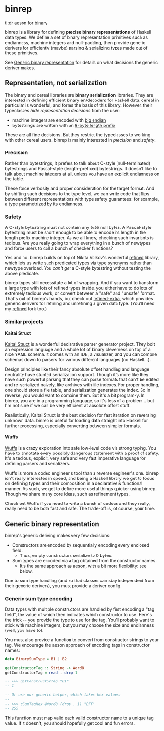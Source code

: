 # binrep
tl;dr aeson for binary

binrep is a library for defining **precise binary representations** of Haskell
data types. We define a set of binary representation primitives such as
endianness, machine integers and null-padding, then provide generic derivers for
efficiently (maybe) parsing & serializing types made out of these primitives.

See [Generic binary representation](#generic-binary-representation) for details
on what decisions the generic deriver makes.

## Representation, not serialization
The binary and cereal libraries are **binary serialization** libraries.
They are interested in defining efficient binary en/decoders for Haskell data.
cereal in particular is wonderful, and forms the basis of this library. However,
their typeclasses *hide representation decisions* from the user:

  * machine integers are encoded with
    [big endian](https://hackage.haskell.org/package/cereal-0.5.8.2/docs/src/Data.Serialize.html#line-182)
  * bytestrings are written with an
    [8-byte length prefix](https://hackage.haskell.org/package/cereal-0.5.8.2/docs/src/Data.Serialize.html#line-498)

These are all fine decisions. But they restrict the typeclasses to working with
other cereal users. binrep is mainly interested in *precision* and *safety*.

### Precision
Rather than bytestrings, it prefers to talk about C-style (null-terminated)
bytestrings and Pascal-style (length-prefixed) bytestrings. It doesn't like to
talk about machine integers at all, unless you have an explicit endianness on
the table.

These force verbosity and proper consideration for the target format. And by
shifting such decisions to the type level, we can write code that flips between
different representations with type safety guarantees: for example, a type
parametrized by its endianness.

### Safety
A C-style bytestring must not contain any `0x00` null bytes. A Pascal-style
bytestring must be short enough to be able to encode its length in the length
prefix machine integer. As we all know, checking such invariants is tedious. Are
you really going to wrap everything in a bunch of newtypes and force users to
call a bunch of checker functions?

Yes and no. binrep builds on top of Nikita Volkov's wonderful
[refined](https://hackage.haskell.org/package/refined) library, which lets us
write such predicated types via type synonyms rather than newtype overload. You
*can't get* a C-style bytestring without testing the above predicate.

binrep types still necessitate a lot of wrapping. And if you want to transform a
large type with lots of refined types inside, you either have to do lots of
extremely tedious work, or convert between a "safe" and "unsafe" format. That's
out of binrep's hands, but check out
[refined-extra](https://github.com/raehik/refined-extra), which provides generic
derivers for refining and unrefining a given data type. (You'll need my
[refined](https://github.com/raehik/refined) fork too.)

### Similar projects
#### Kaitai Struct
[Kaitai Struct](https://kaitai.io/) is a wonderful declarative parser generator
project. They bolt an expression language and a whole lot of binary cleverness
on top of a nice YAML schema. It comes with an IDE, a visualizer, and you can
compile schemas down to parsers for various different languages (no Haskell...).

Design principles like their fancy absolute offset handling and language
neutrality have stunted serialization support. Though it's more like they have
such powerful parsing that they can parse formats that can't be edited and
re-serialized naively, like archives with file indexes. For proper handling, one
should store a file table, and serialization generates the index. So in reverse,
you would want to combine them. But it's a bit program-y. In binrep, you are in
a programming language, so it's less of a problem... but I'm not sure if we can
be very efficient at absolute offset stuff.

Realistically, Kaitai Struct is the best decision for fast iteration on
reversing unknown data. binrep is useful for loading data straight into Haskell
for further processing, especially converting between simpler formats.

#### Wuffs
[Wuffs](https://github.com/google/wuffs) is a crazy exploration into safe
low-level code via strong typing. You have to annotate every possibly dangerous
statement with a proof of safety. It's a tedious, explicit, very safe and very
fast imperative language for defining parsers and serializers.

Wuffs is more a codec engineer's tool than a reverse engineer's one. binrep
isn't really interested in speed, and being a Haskell library we get to focus on
defining types and their composition in a declarative & functional manner. As
such, we get to define more useful things quicker using binrep. Though we share
many core ideas, such as refinement types.

Check out Wuffs if you need to write a bunch of codecs and they really, really
need to be both fast and safe. The trade-off is, of course, your time.

## Generic binary representation
binrep's generic deriving makes very few decisions:

  * Constructors are encoded by sequentially encoding every enclosed field.
    * Thus, empty constructors serialize to 0 bytes.
  * Sum types are encoded via a tag obtained from the constructor names.
    * It's the same approach as aeson, with a bit more flexibility: see below.

Due to sum type handling (and so that classes can stay independent from their
generic derivers), you must provide a deriver config.

### Generic sum type encoding
Data types with multiple constructors are handled by first encoding a "tag
field", the value of which then indicates which constructor to use. Here's the
trick -- you provide the type to use for the tag. You'll probably want to stick
with machine integers, but you may choose the size and endianness (well, you
have to).

You must also provide a function to convert from constructor strings to your
tag. We encourage the aeson approach of encoding tags in constructor names:

```haskell
data BinarySumType = B1 | B2

getConstructorTag :: String -> Word8
getConstructorTag = read . drop 1

-- >>> getConstructorTag "B1"
-- 1

-- Or use our generic helper, which takes hex values:
--
-- >>> cSumTagHex @Word8 (drop . 1) "BFF"
-- 255
```

This function must map valid each valid constructor name to a unique tag value.
If it doesn't, you should hopefully get cool and fun errors.
